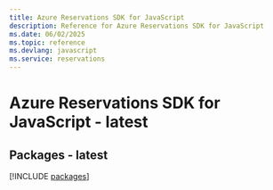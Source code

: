 ```yaml
---
title: Azure Reservations SDK for JavaScript
description: Reference for Azure Reservations SDK for JavaScript
ms.date: 06/02/2025
ms.topic: reference
ms.devlang: javascript
ms.service: reservations
---
```

# Azure Reservations SDK for JavaScript - latest
## Packages - latest
[!INCLUDE [packages](reservations-index.md)]